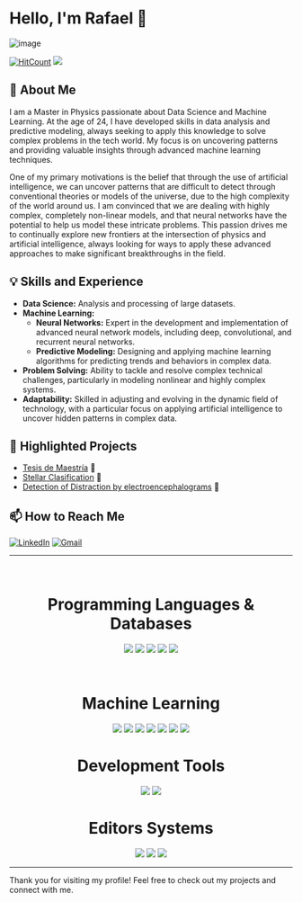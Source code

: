 # Hello, I'm Rafael 👋

![image](https://github.com/RafaSanCed/RafaSanCed/assets/110432965/d93584f7-2649-4665-a3b2-7a2ef0ec068c)

[![HitCount](http://hits.dwyl.com/RafaSanCed/RafaSanCed.svg)](http://hits.dwyl.com/RafaSanCed/RafaSanCed)
 <img src="https://komarev.com/ghpvc/?username=RafaSanCed">
## 🚀 About Me

I am a Master in Physics passionate about Data Science and Machine Learning. At the age of 24, I have developed skills in data analysis and predictive modeling, always seeking to apply this knowledge to solve complex problems in the tech world. My focus is on uncovering patterns and providing valuable insights through advanced machine learning techniques.

One of my primary motivations is the belief that through the use of artificial intelligence, we can uncover patterns that are difficult to detect through conventional theories or models of the universe, due to the high complexity of the world around us. I am convinced that we are dealing with highly complex, completely non-linear models, and that neural networks have the potential to help us model these intricate problems. This passion drives me to continually explore new frontiers at the intersection of physics and artificial intelligence, always looking for ways to apply these advanced approaches to make significant breakthroughs in the field.


## 💡 Skills and Experience
- **Data Science:** Analysis and processing of large datasets.
- **Machine Learning:** 
   - **Neural Networks:** Expert in the development and implementation of advanced neural network models, including deep, convolutional, and recurrent neural networks.
   - **Predictive Modeling:** Designing and applying machine learning algorithms for predicting trends and behaviors in complex data.
- **Problem Solving:** Ability to tackle and resolve complex technical challenges, particularly in modeling nonlinear and highly complex systems.
- **Adaptability:** Skilled in adjusting and evolving in the dynamic field of technology, with a particular focus on applying artificial intelligence to uncover hidden patterns in complex data.


## 🌟 Highlighted Projects
- [Tesis de Maestría](https://github.com/RafaSanCed/Tesis-Maestria) 📓
- [Stellar Clasification](https://github.com/RafaSanCed/Clasificacion-estelar-mediante-Machine-Learning.-Un-enfoque-diferente-de-la-ciencia) 💫
- [Detection of Distraction by electroencephalograms](https://github.com/RafaSanCed/Detection_of_distraction_by_electroencephalograms) 🧠

## 📫 How to Reach Me
[![LinkedIn](https://img.shields.io/badge/-LINKEDIN-0077B5?style=for-the-badge&logo=linkedin&logoColor=white)](https://www.linkedin.com/in/rafael-sánchez-cedillo-75a50221b)
[![Gmail](https://img.shields.io/badge/-GMAIL-D14836?style=for-the-badge&logo=gmail&logoColor=white)](mailto:rscedillo35@gmail.com)

---


<br>
<h1 align="center">Programming Languages & Databases</h1>


<p align="center">
<img src="https://img.shields.io/badge/%20-%23323330.svg?&style=for-the-badge&logo=C&logoColor=white"/>
<img src="https://img.shields.io/badge/c++%20-%2300599C.svg?&style=for-the-badge&logo=c%2B%2B&ogoColor=white"/>
<img src="https://img.shields.io/badge/python%20-00BFFF.svg?&style=for-the-badge&logo=python&logoColor=white"/>
<img src="https://img.shields.io/badge/mysql%20-005EFF.svg?&style=for-the-badge&logo=mysql&logoColor=white"/>
<img src="https://img.shields.io/badge/postgresql%20-%231572B6.svg?&style=for-the-badge&logo=postgresql&logoColor=white"/>
 </p>

<br>
<h1 align="center">Machine Learning</h1>
<p align="center">
<img src="https://img.shields.io/badge/Keras-%23D00000.svg?style=for-the-badge&logo=Keras&logoColor=white"/>
<img src="https://img.shields.io/badge/TensorFlow-%23FF6F00.svg?style=for-the-badge&logo=TensorFlow&logoColor=white"/>
<img src="https://img.shields.io/badge/Matplotlib-%23ffffff.svg?style=for-the-badge&logo=Matplotlib&logoColor=black"/>
<img src="https://img.shields.io/badge/numpy-%23013243.svg?style=for-the-badge&logo=numpy&logoColor=white"/>
<img src="https://img.shields.io/badge/pandas-%23150458.svg?style=for-the-badge&logo=pandas&logoColor=white"/>
<img src="https://img.shields.io/badge/Plotly-%233F4F75.svg?style=for-the-badge&logo=plotly&logoColor=white"/>
<img src="https://img.shields.io/badge/scikit--learn-%23F7931E.svg?style=for-the-badge&logo=scikit-learn&logoColor=white"/>
 </p>

<h1 align="center">Development Tools</h1>
<p align="center">
<img src="https://img.shields.io/badge/wolfram%20-DD1100.svg?&style=for-the-badge&logo=wolfram&logoColor=white"/>
<img src="https://img.shields.io/badge/Git-F05032?style=for-the-badge&logo=git&logoColor=white"/>

  
</p>
<h1 align="center">Editors Systems</h1>
<p align="center">
<img src="https://img.shields.io/badge/Visual%20Studio%20Code-007ACC?style=for-the-badge&logo=visual-studio-code&logoColor=white"/>
<img src="https://img.shields.io/badge/LaTeX-008080?style=for-the-badge&logo=latex&logoColor=white"/>
 <img src="https://img.shields.io/badge/Jupyter-%23F37626.svg?style=for-the-badge&logo=Jupyter&logoColor=white"/>
 </p>
<hr/>

Thank you for visiting my profile! Feel free to check out my projects and connect with me.
